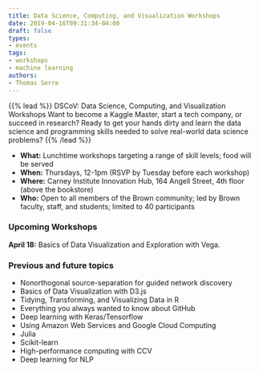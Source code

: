 ```yaml
---
title: Data Science, Computing, and Visualization Workshops
date: 2019-04-16T09:31:34-04:00
draft: false
types:
- events
tags:
- workshops
- machine learning
authors:
- Thomas Serre
---
```


{{% lead %}}
DSCoV: Data Science, Computing, and Visualization Workshops
Want to become a Kaggle Master, start a tech company, or succeed in research? Ready to get your hands dirty and learn the data science and programming skills needed to solve real-world data science problems?
{{% /lead %}}

* **What:** Lunchtime workshops targeting a range of skill levels; food will be served
* **When:** Thursdays, 12-1pm (RSVP by Tuesday before each workshop)
* **Where:** Carney Institute Innovation Hub, 164 Angell Street, 4th floor (above the bookstore)
* **Who:** Open to all members of the Brown community; led by Brown faculty, staff, and students; limited to 40 participants

### Upcoming Workshops

**April 18:** Basics of Data Visualization and Exploration with Vega.

### Previous and future topics

* Nonorthogonal source-separation for guided network discovery
* Basics of Data Visualization with D3.js
* Tidying, Transforming, and Visualizing Data in R
* Everything you always wanted to know about GitHub
* Deep learning with Keras/Tensorflow
* Using Amazon Web Services and Google Cloud Computing
* Julia
* Scikit-learn
* High-performance computing with CCV
* Deep learning for NLP
